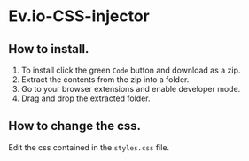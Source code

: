 # Ev.io-CSS-injector

## How to install.
1. To install click the green `Code` button and download as a zip.
2. Extract the contents from the zip into a folder.
3. Go to your browser extensions and enable developer mode.
4. Drag and drop the extracted folder.

## How to change the css.
Edit the css contained in the `styles.css` file.
